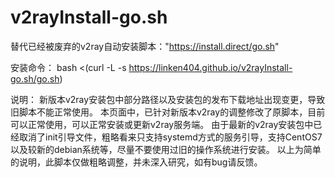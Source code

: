 # v2rayInstall-go.sh
替代已经被废弃的v2ray自动安装脚本："https://install.direct/go.sh"

安装命令：
bash <(curl -L -s https://linken404.github.io/v2rayInstall-go.sh/go.sh)

说明：
新版本v2ray安装包中部分路径以及安装包的发布下载地址出现变更，导致旧脚本不能正常使用。
本页面中，已针对新版本v2ray的调整修改了原脚本，目前可以正常使用，可以正常安装或更新v2ray服务端。
由于最新的v2ray安装包中已经取消了init引导文件，粗略看来只支持systemd方式的服务引导，支持CentOS7以及较新的debian系统等，尽量不要使用过旧的操作系统进行安装。
以上为简单的说明，此脚本仅做粗略调整，并未深入研究，如有bug请反馈。
